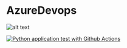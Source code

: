 # AzureDevops

![alt text](https://github.com/[tonydev93]/[AzureDevops]/blob/[main]/Build%20status.png?raw=true)

[![Python application test with Github Actions](https://github.com/tonydev93/AzureDevops/actions/workflows/python-app.yml/badge.svg)](https://github.com/tonydev93/AzureDevops/actions/workflows/python-app.yml)
